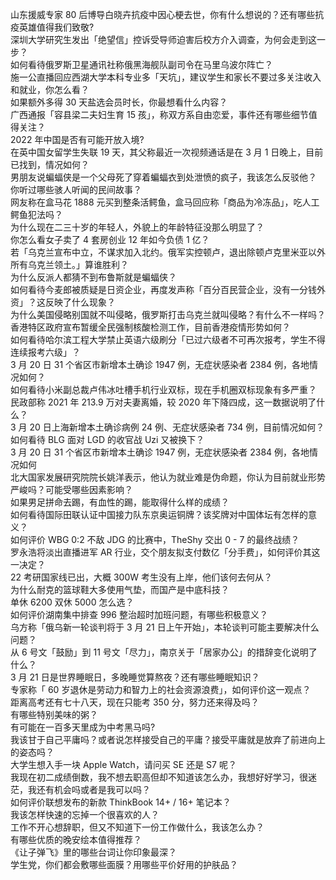 山东援威专家 80 后博导白晓卉抗疫中因心梗去世，你有什么想说的？还有哪些抗疫英雄值得我们致敬?  
深圳大学研究生发出「绝望信」控诉受导师迫害后校方介入调查，为何会走到这一步？  
如何看待俄罗斯卫星通讯社称俄黑海舰队副司令在马里乌波尔阵亡？  
施一公直播回应西湖大学本科专业多「天坑」，建议学生和家长不要过多关注收入和就业，你怎么看？  
如果额外多得 30 天盐选会员时长，你最想看什么内容？  
广西通报「容县梁二夫妇生育 15 孩」，称双方系自由恋爱，事件还有哪些细节值得关注？  
2022 年中国是否有可能开放入境?  
在英中国女留学生失联 19 天，其父称最近一次视频通话是在 3 月 1 日晚上，目前已找到，情况如何？  
男朋友说蝙蝠侠是一个父母死了穿着蝙蝠衣到处泄愤的疯子，我该怎么反驳他？  
你听过哪些骇人听闻的民间故事？  
网友称在盒马花 1888 元买到整条活鳄鱼，盒马回应称「商品为冷冻品」，吃人工鳄鱼犯法吗？  
为什么现在二三十岁的年轻人，外貌上的年龄特征没那么明显了？  
你怎么看女子卖了 4 套房创业 12 年如今负债 1 亿？  
若「乌克兰宣布中立，不谋求加入北约。俄军实控顿卢，退出除顿卢克里米亚以外所有乌克兰领土。」算谁胜利？  
为什么反派人都猜不到布鲁斯就是蝙蝠侠？  
如何看待今麦郎被质疑是日资企业，再度发声称「百分百民营企业，没有一分钱外资」？这反映了什么现象？  
为什么美国侵略别国就不叫侵略，俄罗斯打击乌克兰就叫侵略？有什么不一样吗？  
香港特区政府宣布暂缓全民强制核酸检测工作，目前香港疫情形势如何？  
如何看待哈尔滨工程大学禁止英语六级刷分「已过六级者不可再次报考，学生不得连续报考六级」？  
3 月 20 日 31 个省区市新增本土确诊 1947 例，无症状感染者 2384 例，各地情况如何？  
如何看待小米副总裁卢伟冰吐槽手机行业双标，现在手机圈双标现象有多严重？  
民政部称 2021 年 213.9 万对夫妻离婚，较 2020 年下降四成，这一数据说明了什么？  
3 月 20 日上海新增本土确诊病例 24 例、无症状感染者 734 例，目前情况如何？  
如何看待 BLG 面对 LGD 的收官战 Uzi 又被换下？  
3 月 20 日 31 个省区市新增本土确诊 1947 例，无症状感染者 2384 例，各地情况如何  
北大国家发展研究院院长姚洋表示，他认为就业难是伪命题，你认为目前就业形势严峻吗？可能受哪些因素影响？  
如果男足拼命去踢，有血性的踢，能取得什么样的成绩？  
如何看待国际田联认证中国接力队东京奥运铜牌？该奖牌对中国体坛有怎样的意义？  
如何评价 WBG 0:2 不敌 JDG 的比赛中，TheShy 交出 0 - 7 的最终战绩？  
罗永浩将淡出直播进军 AR 行业，交个朋友拟支付数亿「分手费」，如何评价其这一决定？  
22 考研国家线已出，大概 300W 考生没有上岸，他们该何去何从？  
为什么耐克的篮球鞋大多使用气垫，而国产是中底科技？  
单休 6200 双休 5000 怎么选？  
如何评价湖南集中排查 996 整治超时加班问题，有哪些积极意义？  
乌方称「俄乌新一轮谈判将于 3 月 21 日上午开始」，本轮谈判可能主要解决什么问题？  
从 6 号文「鼓励」到 11 号文「尽力」，南京关于「居家办公」的措辞变化说明了什么？  
3 月 21 日是世界睡眠日，多晚睡觉算熬夜？还有哪些睡眠知识？  
专家称「 60 岁退休是劳动力和智力上的社会资源浪费」，如何评价这一观点？  
距离高考还有七十八天，现在只能考 350 分，努力还来得及吗？  
有哪些特别美味的粥？  
有可能在一百多天里成为中考黑马吗?  
我该甘于自己平庸吗？或者说怎样接受自己的平庸？接受平庸就是放弃了前进向上的姿态吗？  
大学生想入手一块 Apple Watch，请问买 SE 还是 S7 呢？  
我现在初二成绩倒数，我不想去职高但却不知道该怎么办，我想好好学习，很迷茫，我还有机会吗或者是我可以吗？  
如何评价联想发布的新款 ThinkBook     14+ / 16+ 笔记本？  
我该怎样快速的忘掉一个很喜欢的人？  
工作不开心想辞职，但又不知道下一份工作做什么，我该怎么办？  
有哪些优质的晚安绘本值得推荐？  
《让子弹飞》里的哪些台词让你印象最深？  
学生党，你们都会敷哪些面膜？用哪些平价好用的护肤品？  
